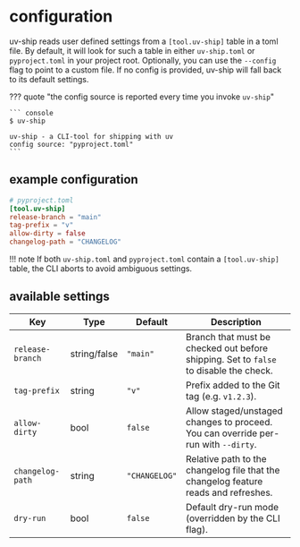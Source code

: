 # configuration

uv-ship reads user defined settings from a `[tool.uv-ship]` table in a toml file. By default, it will look for such a table in either `uv-ship.toml` or `pyproject.toml` in your project root. Optionally, you can use the `--config` flag to point to a custom file. If no config is provided, uv-ship will fall back to its default settings.

??? quote "the config source is reported every time you invoke `uv-ship`"

    ``` console
    $ uv-ship

    uv-ship - a CLI-tool for shipping with uv
    config source: "pyproject.toml"
    ```

## example configuration
```toml
# pyproject.toml
[tool.uv-ship]
release-branch = "main"
tag-prefix = "v"
allow-dirty = false
changelog-path = "CHANGELOG"
```

!!! note
    If both `uv-ship.toml` and `pyproject.toml` contain a `[tool.uv-ship]` table, the CLI aborts to avoid ambiguous settings.


## available settings
| Key              | Type    | Default     | Description |
|------------------|---------|-------------|-------------|
| `release-branch` | string/false | `"main"` | Branch that must be checked out before shipping. Set to `false` to disable the check. |
| `tag-prefix`     | string  | `"v"`      | Prefix added to the Git tag (e.g. `v1.2.3`). |
| `allow-dirty`    | bool    | `false`     | Allow staged/unstaged changes to proceed. You can override per-run with `--dirty`. |
| `changelog-path` | string  | `"CHANGELOG"` | Relative path to the changelog file that the changelog feature reads and refreshes. |
| `dry-run`        | bool    | `false`     | Default dry-run mode (overridden by the CLI flag). |
